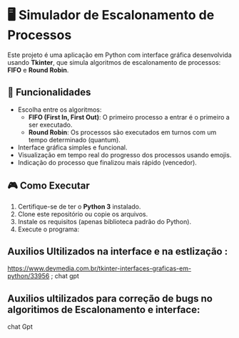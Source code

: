# 🖥️ Simulador de Escalonamento de Processos

Este projeto é uma aplicação em Python com interface gráfica desenvolvida usando **Tkinter**, que simula algoritmos de escalonamento de processos: **FIFO** e **Round Robin**.

## 🚀 Funcionalidades

- Escolha entre os algoritmos:
  - **FIFO (First In, First Out)**: O primeiro processo a entrar é o primeiro a ser executado.
  - **Round Robin**: Os processos são executados em turnos com um tempo determinado (quantum).
- Interface gráfica simples e funcional.
- Visualização em tempo real do progresso dos processos usando emojis.
- Indicação do processo que finalizou mais rápido (vencedor).

## 🎮 Como Executar

1. Certifique-se de ter o **Python 3** instalado.
2. Clone este repositório ou copie os arquivos.
3. Instale os requisitos (apenas biblioteca padrão do Python).
4. Execute o programa:

## Auxilios Ultilizados na interface e na estlização :
https://www.devmedia.com.br/tkinter-interfaces-graficas-em-python/33956 ;
chat gpt
## Auxilios ultilizados para correção de bugs no algoritimos de Escalonamento e interface:
chat Gpt
